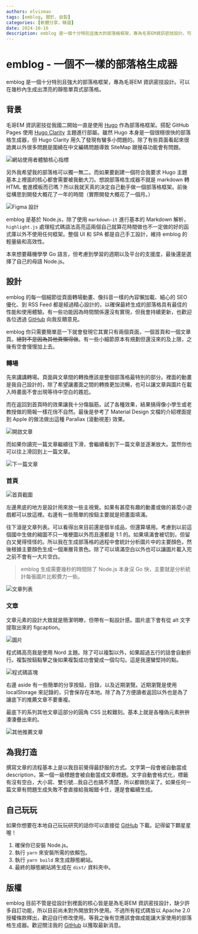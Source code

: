 ```yaml
---
authors: elvismao
tags: [emblog, 關於，自製]
categories: [軟體分享，精選]
date: 2024-10-16
description: emblog 是一個十分特別且強大的部落格框架，專為毛哥EM資訊密技設計。可以在幾秒內生成出漂亮的靜態單頁式部落格。
---
```


# emblog - 一個不一樣的部落格生成器

emblog 是一個十分特別且強大的部落格框架，專為毛哥EM 資訊密技設計。可以在幾秒內生成出漂亮的靜態單頁式部落格。

## 背景

毛哥EM 資訊密技從我國二開始一直是使用 [Hugo](https://gohugo.io/) 作為部落格框架。搭配 GitHub Pages 使用 [Hugo Clarity](https://github.com/chipzoller/hugo-clarity) 主題進行部屬。雖然 Hugo 本身是一個很穩很快的部落格生成器，但 Hugo Clarity 用久了發現有蠻多小問題的。除了有些頁面看起來很詭異以外很多問題是圍繞在中文編碼問題導致 SiteMap 跟搜尋功能會有問題。

![網站使用者體驗核心指標](google.webp)

另外我希望我的部落格可以獨一無二。而如果要創建一個符合我要求 Hugo 主題基本上裡面的核心都會需要被我動大刀。想說部落格生成器不就是 markdown 轉 HTML 套進模板而已嗎？所以我就天真的決定自己動手做一個部落格框架。前後從構思到開發大概花了一年的時間（實際開發大概花了一個月。）

![Figma 設計](image.png)

emblog 是基於 Node.js，除了使用 `markdown-it` 進行基本的 Markdown 解析，`highlight.js` 處理程式碼語法高亮這兩個自己就算花時間做也不一定做的好的函式庫以外不使用任何框架。整個 UI 和 SPA 都是自己手工設計，維持 emblog 的輕量級和高效性。

本來想要藉機學學 Go 語言，但考慮到學習的週期以及平台的支援度，最後還是選擇了自己的母語 Node.js。

## 設計

emblog 的每一個細節從頁面轉場動畫、像抖音一樣的內容懶加載、細心的 SEO 優化、到 RSS Feed 都是經過精心設計的，以確保最終生成的部落格具有最佳的性能和使用體驗。有一些功能因為時間關係還沒有實現，但我會持續更新，也歡迎各位透過 [GitHub](https://github.com/Edit-Mr/emtech) 向我反饋意見。

emblog 你只需要簡單逛一下就會發現它其實只有兩個頁面，一個首頁和一個文章頁。~~絕對不是因為其他頁懶得做~~。有一些小細節原本有規劃但還沒來的及上限，之後有空會慢慢加上去。

### 轉場

先來講講轉場。頁面與文章間的轉換應該是整個部落格最特別的部分。裡面的動畫是我自己設計的，除了希望讓畫面之間的轉換更加流暢，也可以讓文章與圖片在載入時畫面不會出現等待中空白的尷尬。

而在返回到首頁時的效果讓我十分傷腦筋。試了各種效果，結果搞得像小學生或老教授做的簡報一樣花俏不自然。最後是參考了 Material Design 文檔的介紹裡面提到 Apple 的做法做出這種 Parallax (滾動視差) 效果。

![開啟文章](transition.gif)

而如果你讀完一篇文章繼續往下滑，會繼續看到下一篇文章並逐漸放大。當然你也可以往上滑回到上一篇文章。

![下一篇文章](continue.gif)

### 首頁

![首頁截圖](home.webp)

左邊黑底的地方是設計用來放一些主視覺。如果有甚麼有趣的動畫或做的甚麼小遊戲都可以放這裡。右邊有一些簡單的按鈕主要就是把畫面填滿。

往下滾是文章列表。可以看得出來目前還是個半成品，但還算堪用。考慮到以前這個國中生做的縮圖不只一堆梗圖以外而且還都是 1:1 的。如果填滿會被切到，但留白又覺得怪怪的。所以我在生成部落格的過程中會統計分析圖片中的主要顏色，然後根據主要顏色生成一個漸層背景色。除了可以填滿空白以外也可以讓圖片載入完之前不會有一大片空白。

> emblog 生成需要幾秒的時間除了 Node.js 本身沒 Go 快，主要就是分析統計每張圖片比較費力一些。

![文章列表](tags.webp)

### 文章

文章元素的設計大致就是簡潔明瞭，但帶有一點設計感。圖片底下會有從 alt 文字提取出來的 figcaption。

![圖片](image.webp)

程式碼高亮我是使用 Nord 主題。除了可以複製以外，如果超過五行的話會自動折行。複製按鈕點擊之後如果複製成功會變成一個勾勾。這是我還蠻堅持的點。

![程式碼區塊](code.webp)

右邊 aside 有一些簡單的分享按鈕，目錄，以及近期瀏覽。近期瀏覽是使用 localStorage 來記錄的，只會保存在本地。除了為了方便讀者返回以外也是為了讓底下的推薦文章不要重複。

最底下的系列其他文章這部分的圓角 CSS 比較難刻。基本上就是各種偽元素拚拚湊湊疊出來的。

![其他推薦文章](related.png)

## 為我打造

撰寫文章的流程基本上是以我目前覺得最舒服的方式。文字第一段會被自動當成 description，第一個一級標題會被自動當成文章標題。文字自動會格式化，標籤有沒有空白，大小寫、雙引號...我自己也搞不清楚，所以都做防呆了。如果任何一篇文章有問題生成失敗不會直接給我報錯卡住，還是會繼續生成。

## 自己玩玩

如果你想要在本地自己玩玩研究的話你可以直接從 [GitHub](https://github.com/Edit-Mr/emtech) 下載。記得留下顆星星喔！

1. 確保你已安裝 Node.js。
2. 執行 `yarn` 來安裝所需的依賴包。
3. 執行 `yarn build` 來生成靜態網站。
4. 最終的靜態網站將生成在 `dist/` 資料夾中。

## 版權

emblog 目前不管是從設計到裡面的核心皆是是為毛哥EM 資訊密技設計，缺少許多自訂功能，所以目前尚未對外開放對外使用。不過所有程式碼皆以 Apache 2.0 授權條款釋出，歡迎自行修改使用。等我之後有空應該會做成能讓大家使用的部落格生成器。歡迎關注我的 [GitHub](https://github.com/Edit-Mr/emtech) 以獲取最新消息。
